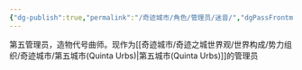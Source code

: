 ```yaml
---
{"dg-publish":true,"permalink":"/奇迹城市/角色/管理员/迷音/","dgPassFrontmatter":true}
---
```


第五管理员，造物代号曲师。现作为[[奇迹城市/奇迹之城世界观/世界构成/势力组织/奇迹城市/第五城市(Quinta Urbs)\|第五城市(Quinta Urbs)]]的管理员